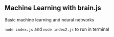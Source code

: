## Machine Learning with brain.js

Basic machine learning and neural networks

```node index.js``` and ```node index2.js``` to run in terminal
